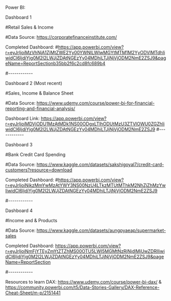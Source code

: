 Power BI:

Dashboard 1 

#Retail Sales & Income

#Data Source: https://corporatefinanceinstitute.com/ 

Completed Dashboard: 
#https://app.powerbi.com/view?r=eyJrIjoiMzVhNjA1ZjMtZWE2Yy00YWNlLWIwMGYtMTM1M2YyODVlMTdhIiwidCI6IjdiYjg0M2I2LWJjZDAtNGEzYy04MDhiLTJjNjVjODM2NmE2ZSJ9&pageName=ReportSectionb35bb2f6c2cd8fc689b4 

#------------

Dashboard 2 (Most recent)

#Sales, Income & Balance Sheet

#Data Source: https://www.udemy.com/course/power-bi-for-financial-reporting-and-financial-analysis/

Dashboard Link: https://app.powerbi.com/view?r=eyJrIjoiMDVjODU1MzAtMDk1NS00ODgxLTlhODUtMzU3ZTVlOWU0ZGZhIiwidCI6IjdiYjg0M2I2LWJjZDAtNGEzYy04MDhiLTJjNjVjODM2NmE2ZSJ9
#------------

Dashboard 3 

#Bank Credit Card Spending 

#Data Source: https://www.kaggle.com/datasets/sakshigoyal7/credit-card-customers?resource=download 

Completed Dashboard: 
#https://app.powerbi.com/view?r=eyJrIjoiNjkzMmYwMzAtYWY3NS00NzU4LTkzMTUtMThkM2NhZjZhMzYwIiwidCI6IjdiYjg0M2I2LWJjZDAtNGEzYy04MDhiLTJjNjVjODM2NmE2ZSJ9 

#------------

Dashboard 4

#Income and & Products

#Data Source: https://www.kaggle.com/datasets/aungpyaeap/supermarket-sales 

Completed Dashboard:
https://app.powerbi.com/view?r=eyJrIjoiNmFjYTEyZmYtZTZhMS00OTU5LWI5MGMtNzRjNjdlMjUwZDRlIiwidCI6IjdiYjg0M2I2LWJjZDAtNGEzYy04MDhiLTJjNjVjODM2NmE2ZSJ9&pageName=ReportSection

#------------

Resources to learn DAX: https://www.udemy.com/course/power-bi-dax/ & https://community.powerbi.com/t5/Data-Stories-Gallery/DAX-Reference-Cheat-Sheet/m-p/2151441

